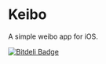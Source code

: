 Keibo
=====

A simple weibo app for iOS.


[![Bitdeli Badge](https://d2weczhvl823v0.cloudfront.net/kylescript/keibo/trend.png)](https://bitdeli.com/free "Bitdeli Badge")

